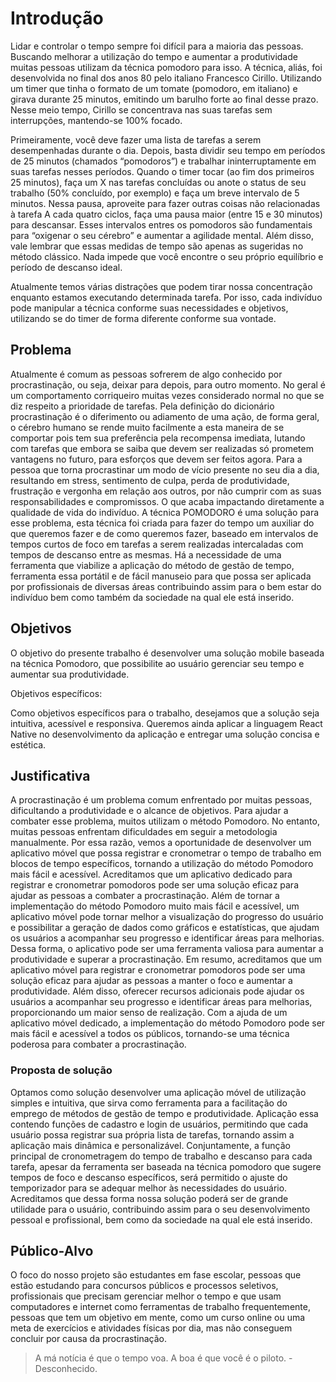 # Introdução

Lidar e controlar o tempo sempre foi difícil para a maioria das pessoas. Buscando melhorar a utilização do tempo e aumentar a produtividade muitas pessoas utilizam da técnica pomodoro para isso. A técnica, aliás, foi desenvolvida no final dos anos 80 pelo italiano Francesco Cirillo. Utilizando um timer que tinha o formato de um tomate (pomodoro, em italiano) e girava durante 25 minutos, emitindo um barulho forte ao final desse prazo. Nesse meio tempo, Cirillo se concentrava nas suas tarefas sem interrupções, mantendo-se 100% focado.

Primeiramente, você deve fazer uma lista de tarefas a serem desempenhadas durante o dia. Depois, basta dividir seu tempo em períodos de 25 minutos (chamados “pomodoros”) e trabalhar ininterruptamente em suas tarefas nesses períodos.
Quando o timer tocar (ao fim dos primeiros 25 minutos), faça um X nas tarefas concluídas ou anote o status de seu trabalho (50% concluído, por exemplo) e faça um breve intervalo de 5 minutos. Nessa pausa, aproveite para fazer outras coisas não relacionadas à tarefa
A cada quatro ciclos, faça uma pausa maior (entre 15 e 30 minutos) para descansar. Esses intervalos entres os pomodoros são fundamentais para “oxigenar o seu cérebro” e aumentar a agilidade mental. Além disso, vale lembrar que essas medidas de tempo são apenas as sugeridas no método clássico. Nada impede que você encontre o seu próprio equilíbrio e período de descanso ideal. 

Atualmente temos várias distrações que podem tirar nossa concentração enquanto estamos executando determinada tarefa. Por isso, cada indivíduo pode manipular a técnica conforme suas necessidades e objetivos, utilizando se do timer de forma diferente conforme sua vontade.


## Problema

Atualmente é comum as pessoas sofrerem de algo conhecido por procrastinação, ou seja, deixar para depois, para outro momento. No geral é um comportamento corriqueiro muitas vezes considerado normal no que se diz respeito a prioridade de tarefas. Pela definição do dicionário procrastinação é o diferimento ou adiamento de uma ação, de forma geral, o cérebro humano se rende muito facilmente a esta maneira de se comportar pois tem sua preferência pela recompensa imediata, lutando com tarefas que embora se saiba que devem ser realizadas só prometem vantagens no futuro, para esforços que devem ser feitos agora. 
Para a pessoa que torna procrastinar um modo de vício presente no seu dia a dia, resultando em stress, sentimento de culpa, perda de produtividade, frustração e vergonha em relação aos outros, por não cumprir com as suas responsabilidades e compromissos. O que acaba impactando diretamente a qualidade de vida do indivíduo.
A técnica POMODORO é uma solução para esse problema, esta técnica foi criada para fazer do tempo um auxiliar do que queremos fazer e de como queremos fazer, baseado em intervalos de tempos curtos de foco em tarefas a serem realizadas intercaladas com tempos de descanso entre as mesmas. 
Há a necessidade de uma ferramenta que viabilize a aplicação do método de gestão de tempo, ferramenta essa portátil e de fácil manuseio para que possa ser aplicada por profissionais de diversas áreas contribuindo assim para o bem estar do indivíduo bem como também da sociedade na qual ele está inserido.

## Objetivos

O objetivo do presente trabalho é desenvolver uma solução mobile baseada na técnica Pomodoro, que possibilite ao usuário gerenciar seu tempo e aumentar sua produtividade.

Objetivos específicos:

Como objetivos específicos para o trabalho, desejamos que a solução seja intuitiva, acessível e responsiva. Queremos ainda aplicar a linguagem React Native no desenvolvimento da aplicação e entregar uma solução concisa e estética.


## Justificativa

A procrastinação é um problema comum enfrentado por muitas pessoas, dificultando a produtividade e o alcance de objetivos. Para ajudar a combater esse problema, muitos utilizam o método Pomodoro. No entanto, muitas pessoas enfrentam dificuldades em seguir a metodologia manualmente. Por essa razão, vemos a oportunidade de desenvolver um aplicativo móvel que possa registrar e cronometrar o tempo de trabalho em blocos de tempo específicos, tornando a utilização do método Pomodoro mais fácil e acessível.
Acreditamos que um aplicativo dedicado para registrar e cronometrar pomodoros pode ser uma solução eficaz para ajudar as pessoas a combater a procrastinação. Além de tornar a implementação do método Pomodoro muito mais fácil e acessível, um aplicativo móvel pode tornar melhor a visualização do progresso do usuário e possibilitar a geração de dados como gráficos e estatísticas, que ajudam os usuários a acompanhar seu progresso e identificar áreas para melhorias. Dessa forma, o aplicativo pode ser uma ferramenta valiosa para aumentar a produtividade e superar a procrastinação.
Em resumo, acreditamos que um aplicativo móvel para registrar e cronometrar pomodoros pode ser uma solução eficaz para ajudar as pessoas a manter o foco e aumentar a produtividade. Além disso, oferecer recursos adicionais pode ajudar os usuários a acompanhar seu progresso e identificar áreas para melhorias, proporcionando um maior senso de realização. Com a ajuda de um aplicativo móvel dedicado, a implementação do método Pomodoro pode ser mais fácil e acessível a todos os públicos, tornando-se uma técnica poderosa para combater a procrastinação.

### Proposta de solução
Optamos como solução desenvolver uma aplicação móvel de utilização simples e intuitiva, que sirva como ferramenta para a facilitação do emprego de métodos de gestão de tempo e produtividade. Aplicação essa contendo funções de cadastro e login de usuários, permitindo que cada usuário possa registrar sua própria lista de tarefas, tornando assim a aplicação mais dinâmica e personalizável. Conjuntamente, a função principal de cronometragem do tempo de trabalho e descanso para cada tarefa, apesar da ferramenta ser baseada na técnica pomodoro que sugere tempos de foco e descanso específicos, será permitido o ajuste do temporizador para se adequar melhor às necessidades do usuário. Acreditamos que dessa forma nossa solução poderá ser de grande utilidade para o usuário, contribuindo assim para o seu desenvolvimento pessoal e profissional, bem como da sociedade na qual ele está inserido.

## Público-Alvo

O foco do nosso projeto são estudantes em fase escolar, pessoas que estão estudando para concursos públicos e processos seletivos, profissionais que precisam gerenciar melhor o tempo e que usam computadores e internet como ferramentas de trabalho frequentemente, pessoas que tem um objetivo em mente, como um curso online ou uma meta de exercícios e atividades físicas por dia, mas não conseguem concluir por causa da procrastinação.

> A má notícia é que o tempo voa. A boa é que você é o piloto. - Desconhecido.

